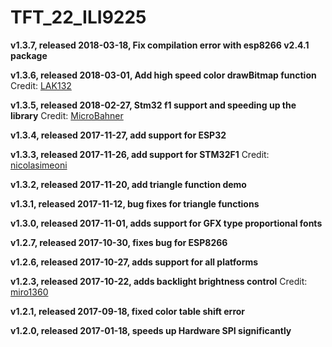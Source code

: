 TFT_22_ILI9225
==============

**v1.3.7, released 2018-03-18, Fix compilation error with esp8266 v2.4.1 package**

**v1.3.6, released 2018-03-01, Add high speed color drawBitmap function** Credit: [LAK132](https://github.com/LAK132)

**v1.3.5, released 2018-02-27, Stm32 f1 support and speeding up the library** Credit: [MicroBahner](https://github.com/MicroBahner)

**v1.3.4, released 2017-11-27, add support for ESP32**

**v1.3.3, released 2017-11-26, add support for STM32F1** Credit: [nicolasimeoni](https://github.com/nicolasimeoni)

**v1.3.2, released 2017-11-20, add triangle function demo**

**v1.3.1, released 2017-11-12, bug fixes for triangle functions**

**v1.3.0, released 2017-11-01, adds support for GFX type proportional fonts**

**v1.2.7, released 2017-10-30, fixes bug for ESP8266**

**v1.2.6, released 2017-10-27, adds support for all platforms**

**v1.2.3, released 2017-10-22, adds backlight brightness control** Credit: [miro1360](https://github.com/miro1360)

**v1.2.1, released 2017-09-18, fixed color table shift error**

**v1.2.0, released 2017-01-18, speeds up Hardware SPI significantly**

